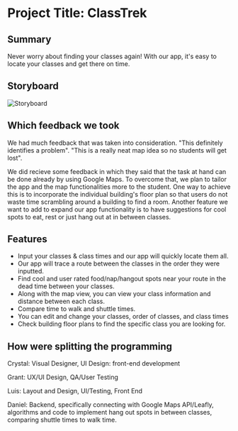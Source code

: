 # Project Title: ClassTrek

## Summary 
Never worry about finding your classes again! With our app, it's easy to locate your classes and get there on time.

## Storyboard
![Storyboard](https://github.com/dssung/COGS121-NONAME/blob/master/Storyboard%20Images/proposalstoryboard.jpg)

## Which feedback we took
We had much feedback that was taken into consideration. "This definitely identifies a problem". "This is a really neat map idea so no students will get lost". 

We did recieve some feedback in which they said that the task at hand can be done already by using Google Maps. To overcome that, we plan to tailor the app and the map functionalities more to the student. One way to achieve this is to incorporate the individual building's floor plan so that users do not waste time scrambling around a building to find a room. Another feature we want to add to expand our app functionality is to have suggestions for cool spots to eat, rest or just hang out at in between classes. 

## Features
- Input your classes & class times and our app will quickly locate them all.
- Our app will trace a route between the classes in the order they were inputted.
- Find cool and user rated food/nap/hangout spots near your route in the dead time between your classes.
- Along with the map view, you can view your class information and distance between each class.
- Compare time to walk and shuttle times.
- You can edit and change your classes, order of classes, and class times 
- Check building floor plans to find the specific class you are looking for. 

## How were splitting the programming
Crystal: Visual Designer, UI Design: front-end development

Grant: UX/UI Design, QA/User Testing

Luis: Layout and Design, UI/Testing, Front End

Daniel: Backend, specifically connecting with Google Maps API/Leafly, algorithms and code to implement hang out spots in between classes, comparing shuttle times to walk time. 
